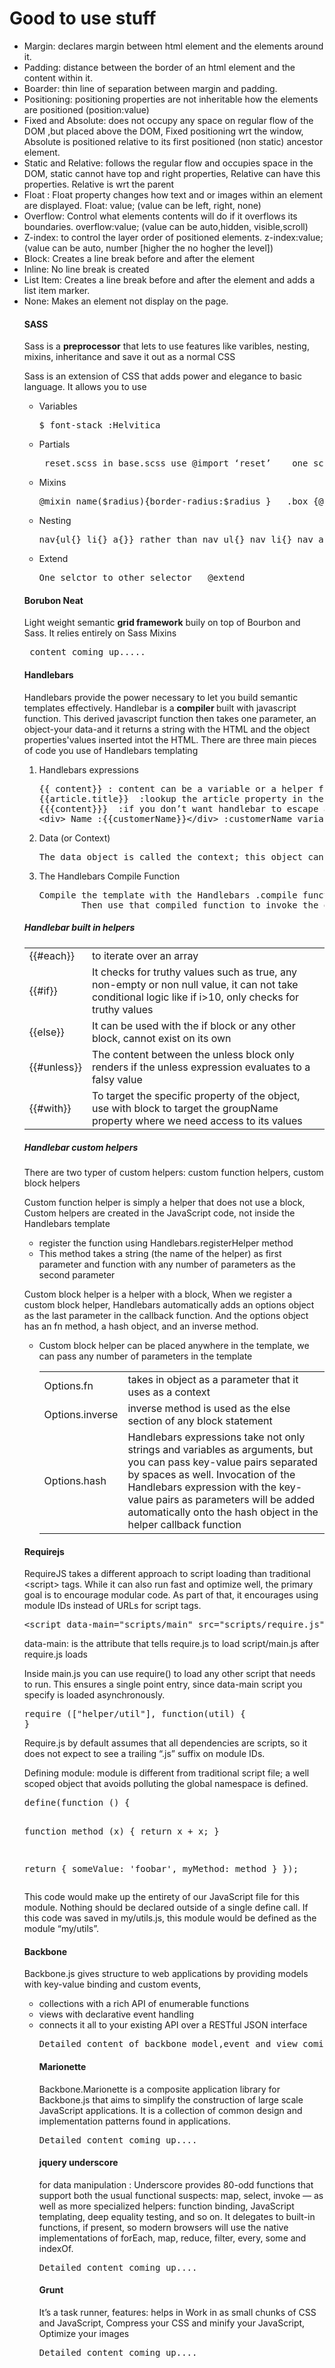 Good to use stuff
====================
<ul>
<li>Margin:  declares margin between html element and the elements around it.</li>
<li>Padding: distance between the border of an html element and the content within it.</li> 
<li>Boarder: thin line of separation between margin and padding.</li>
<li>Positioning: positioning properties are not inheritable how the elements are positioned (position:value)</li> 
<li>Fixed and Absolute: does not occupy any space on regular flow of the DOM ,but placed above the DOM, Fixed positioning wrt the window, Absolute is positioned relative to its first positioned (non static) ancestor element.</li>
<li>Static and Relative: follows the regular flow and occupies space in the DOM, static cannot have top and right properties, Relative can have this properties. Relative is wrt the parent </li>
<li>Float : Float property changes how text and or images within an element are displayed. Float: value; (value can be left, right, none)</li>
<li>Overflow: Control what elements contents will do if it overflows its boundaries. overflow:value; (value can be auto,hidden, visible,scroll)</li>
<li>Z-index: to control the layer order of positioned elements. z-index:value;(value can be auto, number [higher the no hogher the level])</li>
<li>Block: Creates a line break before and after the element</li>
<li>Inline: No line break is created</li>
<li>List Item: Creates a line break before and after the element and adds a list item marker.</li>
<li>None: Makes an element not display on the page.</li>


<h4> SASS </h4>
<p> Sass is a <strong> preprocessor</strong> that lets to use features like varibles, nesting, mixins, inheritance and save it out as a normal CSS</p>
<p>Sass is an extension of CSS that adds power and elegance to basic language. It allows you to use</p>
<ul>
  <li>Variables <pre>$ font-stack :Helvitica</pre></li> 
  <li>Partials<pre>_reset.scss in base.scss use @import ‘reset’    one scss to other scss file</pre> </li> 
  <li>Mixins <pre>@mixin name($radius){border-radius:$radius }   .box {@include name(10px)</pre></li>
  <li>Nesting <pre>nav{ul{} li{} a{}} rather than nav ul{} nav li{} nav a{} </pre></li>
  <li>Extend <pre>One selctor to other selector   @extend</pre></li>
</ul>

<h4> Borubon Neat</h4>
<p> Light weight semantic <strong> grid framework</strong> buily on top of Bourbon and Sass. It relies entirely on Sass Mixins </p>
<pre> content coming up.....</pre>

<h4> Handlebars </h4>
<p> Handlebars provide the power necessary to let you build semantic templates effectively. Handlebar is a <strong>compiler </strong> built with javascript function. This derived javascript function then takes one parameter, an object-your data-and it returns a string with the HTML and the object properties'values inserted intot the HTML. There are three main pieces of code you use of Handlebars templating</p>
  <ol>
    <li>Handlebars expressions <pre>{{ content}} : content can be a variable or a helper function with or without parameters <br>{{article.title}}  :lookup the article property in the current context, then look for title in the result                     <br>{{{content}}}  :if you don’t want handlebar to escape a value use {{{
&lt;div&gt; Name :{{customerName}}&lt;/div&gt; :customerName variable is a property that will be by the Handlebars.Compile function 
</pre> </li>
    <li>Data (or Context) <pre>The data object is called the context; this object can be comprised of arrays (can use handlebars each helper), strings, numbers, other objects or a combination of all of these.</pre></li>
    <li>The Handlebars Compile Function <pre>Compile the template with the Handlebars .compile function
        Then use that compiled function to invoke the data object passed to it </pre></li>
 </ol>
<h5><i> Handlebar built in helpers </i></h5>
<table>
<tr> <td> {{#each}} </td><td>to iterate over an array</td><tr>
<tr> <td> {{#if}} </td><td>It checks for truthy values such as true, any non-empty or non null value, it can not take conditional logic like if i>10, only checks for truthy values</td><tr>
<tr> <td>{{else}} </td><td>It can be used with the if block or any other block, cannot exist on its own</td><tr>
<tr> <td> {{#unless}} </td><td>The content between the unless block only renders if the unless expression evaluates to a falsy value</td><tr>
<tr> <td>  {{#with}} </td><td>To target the specific property of the object, use with block to target the groupName property where we need access to its values</td><tr>
</table>

<h5><i> Handlebar custom helpers </i></h5>
<p>There are two typer of custom helpers: custom function helpers, custom block helpers</p>
<p>Custom function helper is simply a helper that does not use a block, Custom helpers are created in the JavaScript code, not inside the Handlebars template </p>
<ul> <li>register the function using Handlebars.registerHelper method</li>
<li>This method takes a string (the name of the helper) as first parameter and function with any number of parameters as the second parameter</li>
</ul>
<p>Custom block helper is a helper with a block, When we register a custom block helper, Handlebars automatically adds an options object as the last parameter in the callback function.  And the options object has an fn method, a hash object, and an inverse method.</p>
<ul>
<li>Custom block helper can be placed anywhere in the template, we can pass any number of parameters in the template</li>
<table>
<tr><td>Options.fn </td><td>takes in object as a parameter that it uses as a context</td></tr>
<tr><td>Options.inverse  </td><td>inverse method is used as the else section of any block statement</td></tr>
<tr><td>Options.hash </td><td>Handlebars expressions take not only strings and variables as arguments, but you can pass key-value pairs separated by spaces as well. Invocation of the Handlebars expression with the key-value pairs as parameters will be added automatically onto the hash object in the helper callback function </td></tr>
</table>
</ul>

<h4> Requirejs</h4>
<p>RequireJS takes a different approach to script loading than traditional &lt;script&gt; tags. While it can also run fast and optimize well, the primary goal is to encourage modular code. As part of that, it encourages using module IDs instead of URLs for script tags.</p>
<pre>&lt;script data-main="scripts/main" src="scripts/require.js"&gt; &lt;/script&gt;</pre>
<p>data-main: is the attribute that tells require.js to load script/main.js after require.js loads</p>
<p>Inside main.js you can use require() to load any other script that needs to run. This ensures a single point entry, since data-main script you specify is loaded asynchronously.</p>
<pre>require (["helper/util"], function(util) {
}
</pre>
<p>Require.js by default assumes that all dependencies are scripts, so it does not expect to see a trailing “.js” suffix on module IDs.</p>
<p>Defining module: module is different from traditional script file; a well scoped object that avoids polluting the global namespace is defined.</p>
<pre>define(function () {
 
  function method (x) {
    return x + x;
  }
 
  return {
    someValue: 'foobar',
    myMethod: method
  }
});
</pre>
<p>This code would make up the entirety of our JavaScript file for this module. Nothing should be declared outside of a single define call. If this code was saved in my/utils.js, this module would be defined as the module “my/utils”.</p>

<h4>Backbone</h4>
<p>Backbone.js gives structure to web applications by providing models with key-value binding and custom events, <ul><li>collections with a rich API of enumerable functions</li><li> views with declarative event handling </li> <li>connects it all to your existing API over a RESTful JSON interface </li></P>
<pre>Detailed content of backbone model,event and view coming up....</pre>

<h4>Marionette</h4>
<p>Backbone.Marionette is a composite application library for Backbone.js that aims to simplify the construction of large scale JavaScript applications. It is a collection of common design and implementation patterns found in applications.</p>
<pre>Detailed content coming up....</pre>

<h4>jquery underscore </h4>
<p>for data manipulation : Underscore provides 80-odd functions that support both the usual functional suspects: map, select, invoke — as well as more specialized helpers: function binding, JavaScript templating, deep equality testing, and so on. It delegates to built-in functions, if present, so modern browsers will use the native implementations of forEach, map, reduce, filter, every, some and indexOf.</p>
<pre>Detailed content coming up....</pre>

<h4>Grunt </h4>
<p>It’s a task runner, features: helps in Work in as small chunks of CSS and JavaScript, Compress your CSS and minify your JavaScript, Optimize your images</p>
<pre>Detailed content coming up....</pre>

